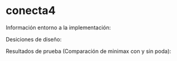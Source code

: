 # conecta4

Información entorno a la implementación:

Desiciones de diseño:

Resultados de prueba (Comparación de minimax con y sin poda):

